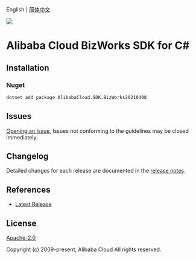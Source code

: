 English | [简体中文](README-CN.md)

![](https://aliyunsdk-pages.alicdn.com/icons/AlibabaCloud.svg)

# Alibaba Cloud BizWorks SDK for C#

## Installation

### Nuget

```bash
dotnet add package AlibabaCloud.SDK.BizWorks20210408
```

## Issues

[Opening an Issue](https://github.com/aliyun/alibabacloud-csharp-sdk/issues/new), Issues not conforming to the guidelines may be closed immediately.

## Changelog

Detailed changes for each release are documented in the [release notes](./ChangeLog.md).

## References

* [Latest Release](https://github.com/aliyun/alibabacloud-csharp-sdk/)

## License

[Apache-2.0](http://www.apache.org/licenses/LICENSE-2.0)

Copyright (c) 2009-present, Alibaba Cloud All rights reserved.
